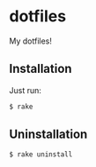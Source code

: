 # dotfiles

My dotfiles!

## Installation

Just run:

```bash
$ rake
```

## Uninstallation

```bash
$ rake uninstall
```

